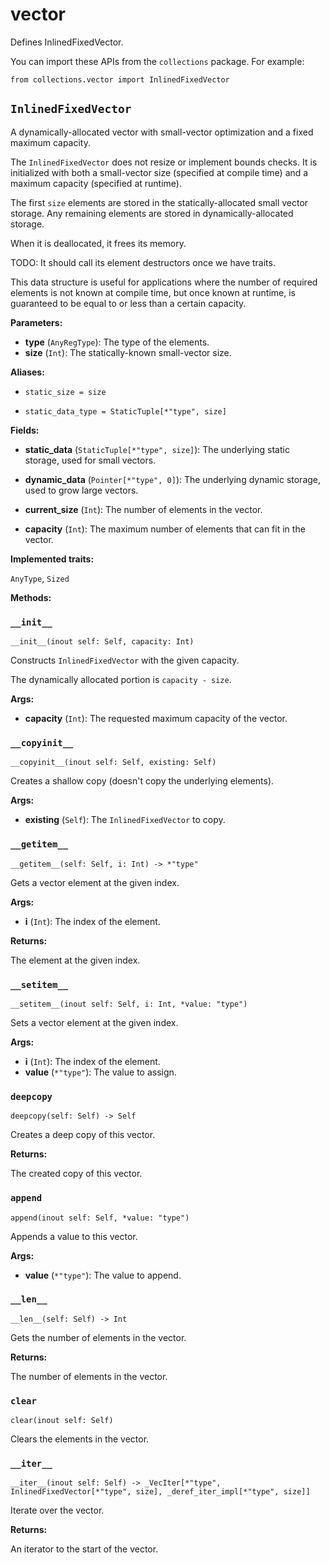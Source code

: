 # vector

Defines InlinedFixedVector.

You can import these APIs from the `collections` package. For example:

```
from collections.vector import InlinedFixedVector
```

## `InlinedFixedVector`

A dynamically-allocated vector with small-vector optimization and a fixed maximum capacity.

The `InlinedFixedVector` does not resize or implement bounds checks. It is initialized with both a small-vector size (specified at compile time) and a maximum capacity (specified at runtime).

The first `size` elements are stored in the statically-allocated small vector storage. Any remaining elements are stored in dynamically-allocated storage.

When it is deallocated, it frees its memory.

TODO: It should call its element destructors once we have traits.

This data structure is useful for applications where the number of required elements is not known at compile time, but once known at runtime, is guaranteed to be equal to or less than a certain capacity.

**Parameters:**

- ​**type** (`AnyRegType`): The type of the elements.
- ​**size** (`Int`): The statically-known small-vector size.

**Aliases:**

- ​`static_size = size`

- ​`static_data_type = StaticTuple[*"type", size]`

**Fields:**

- ​**static\_data** (`StaticTuple[*"type", size]`): The underlying static storage, used for small vectors.

- ​**dynamic\_data** (`Pointer[*"type", 0]`): The underlying dynamic storage, used to grow large vectors.

- ​**current\_size** (`Int`): The number of elements in the vector.

- ​**capacity** (`Int`): The maximum number of elements that can fit in the vector.

**Implemented traits:**

`AnyType`, `Sized`

**Methods:**

### `__init__`

`__init__(inout self: Self, capacity: Int)`

Constructs `InlinedFixedVector` with the given capacity.

The dynamically allocated portion is `capacity - size`.

**Args:**

- ​**capacity** (`Int`): The requested maximum capacity of the vector.

### `__copyinit__`

`__copyinit__(inout self: Self, existing: Self)`

Creates a shallow copy (doesn't copy the underlying elements).

**Args:**

- ​**existing** (`Self`): The `InlinedFixedVector` to copy.

### `__getitem__`

`__getitem__(self: Self, i: Int) -> *"type"`

Gets a vector element at the given index.

**Args:**

- ​**i** (`Int`): The index of the element.

**Returns:**

The element at the given index.

### `__setitem__`

`__setitem__(inout self: Self, i: Int, *value: "type")`

Sets a vector element at the given index.

**Args:**

- ​**i** (`Int`): The index of the element.
- ​**value** (`*"type"`): The value to assign.

### `deepcopy`

`deepcopy(self: Self) -> Self`

Creates a deep copy of this vector.

**Returns:**

The created copy of this vector.

### `append`

`append(inout self: Self, *value: "type")`

Appends a value to this vector.

**Args:**

- ​**value** (`*"type"`): The value to append.

### `__len__`

`__len__(self: Self) -> Int`

Gets the number of elements in the vector.

**Returns:**

The number of elements in the vector.

### `clear`

`clear(inout self: Self)`

Clears the elements in the vector.

### `__iter__`

`__iter__(inout self: Self) -> _VecIter[*"type", InlinedFixedVector[*"type", size], _deref_iter_impl[*"type", size]]`

Iterate over the vector.

**Returns:**

An iterator to the start of the vector.
